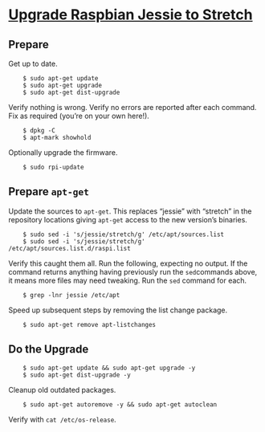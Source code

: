 # [Upgrade Raspbian Jessie to Stretch](http://baddotrobot.com/blog/2017/10/26/upgrade-raspian-jessie-to-stretch/)

## Prepare
Get up to date.

```
    $ sudo apt-get update
    $ sudo apt-get upgrade
    $ sudo apt-get dist-upgrade
```

Verify nothing is wrong. Verify no errors are reported after each command. Fix as required (you’re on your own here!).

```
    $ dpkg -C
    $ apt-mark showhold
```

Optionally upgrade the firmware.

```
    $ sudo rpi-update
```

## Prepare `apt-get`

Update the sources to `apt-get`. This replaces “jessie” with “stretch” in the repository locations giving `apt-get` access to the new version’s binaries.

```
    $ sudo sed -i 's/jessie/stretch/g' /etc/apt/sources.list
    $ sudo sed -i 's/jessie/stretch/g' /etc/apt/sources.list.d/raspi.list
```

Verify this caught them all. Run the following, expecting no output. If the command returns anything having previously run the `sed`commands above, it means more files may need tweaking. Run the `sed` command for each.

```
    $ grep -lnr jessie /etc/apt
```

Speed up subsequent steps by removing the list change package.

```
    $ sudo apt-get remove apt-listchanges
```

## Do the Upgrade

```
    $ sudo apt-get update && sudo apt-get upgrade -y
    $ sudo apt-get dist-upgrade -y
```

Cleanup old outdated packages.

```
    $ sudo apt-get autoremove -y && sudo apt-get autoclean
```

Verify with `cat /etc/os-release`.
